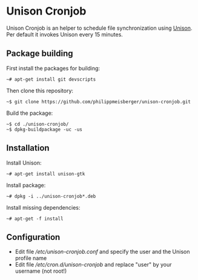 Unison Cronjob
==============

Unison Cronjob is an helper to schedule file synchronization using [Unison](https://github.com/bcpierce00/unison). Per default it invokes Unison every 15 minutes.

Package building
----------------

First install the packages for building:

    ~# apt-get install git devscripts

Then clone this repository:

    ~$ git clone https://github.com/philippmeisberger/unison-cronjob.git

Build the package:

    ~$ cd ./unison-cronjob/
    ~$ dpkg-buildpackage -uc -us

Installation
------------

Install Unison:

    ~# apt-get install unison-gtk

Install package:

    ~# dpkg -i ../unison-cronjob*.deb

Install missing dependencies:

    ~# apt-get -f install

Configuration
-------------

* Edit file */etc/unison-cronjob.conf* and specify the user and the Unison profile name
* Edit file */etc/cron.d/unison-cronjob* and replace "user" by your username (not root!)
